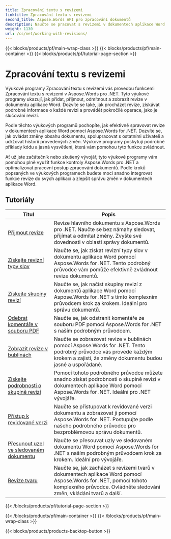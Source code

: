 ```yaml
---
title: Zpracování textu s revizemi
linktitle: Zpracování textu s revizemi
second_title: Aspose.Words API pro zpracování dokumentů
description: Naučte se pracovat s revizemi v dokumentech aplikace Word pomocí Aspose.Words for .NET. Výukové programy krok za krokem s ukázkovým kódem pro správu a prohlížení revizí.
weight: 1130
url: /cs/net/working-with-revisions/
---
```


{{< blocks/products/pf/main-wrap-class >}}
{{< blocks/products/pf/main-container >}}
{{< blocks/products/pf/tutorial-page-section >}}

# Zpracování textu s revizemi

Výukové programy Zpracování textu s revizemi vás provedou funkcemi Zpracování textu s revizemi v Aspose.Words pro .NET. Tyto výukové programy ukazují, jak přidat, přijmout, odmítnout a zobrazit revize v dokumentu aplikace Word. Dozvíte se také, jak procházet revize, získávat podrobné informace o každé revizi a provádět pokročilé operace, jako je slučování revizí.

Podle těchto výukových programů pochopíte, jak efektivně spravovat revize v dokumentech aplikace Word pomocí Aspose.Words for .NET. Dozvíte se, jak ovládat změny obsahu dokumentu, spolupracovat s ostatními uživateli a udržovat historii provedených změn. Výukové programy poskytují podrobné příklady kódu a jasná vysvětlení, která vám pomohou tyto funkce zvládnout.

Ať už jste začátečník nebo zkušený vývojář, tyto výukové programy vám pomohou plně využít funkce kontroly Aspose.Words pro .NET a optimalizovat pracovní postup zpracování dokumentů. Podle kroků popsaných ve výukových programech budete moci snadno integrovat funkce revize do svých aplikací a zlepšit správu změn v dokumentech aplikace Word.

 ## Tutoriály
| Titul | Popis |
| --- | --- |
| [Přijmout revize](./accept-revisions/) | Revize hlavního dokumentu s Aspose.Words pro .NET. Naučte se bez námahy sledovat, přijímat a odmítat změny. Zvyšte své dovednosti v oblasti správy dokumentů. |
| [Získejte revizní typy slov](./get-revision-types/) |Naučte se, jak získat revizní typy slov v dokumentu aplikace Word pomocí Aspose.Words for .NET. Tento podrobný průvodce vám pomůže efektivně zvládnout revize dokumentů. |
| [Získejte skupiny revizí](./get-revision-groups/) | Naučte se, jak načíst skupiny revizí z dokumentů aplikace Word pomocí Aspose.Words for .NET s tímto komplexním průvodcem krok za krokem. Ideální pro správu dokumentů. |
| [Odebrat komentáře v souboru PDF](./remove-comments-in-pdf/) | Naučte se, jak odstranit komentáře ze souboru PDF pomocí Aspose.Words for .NET s naším podrobným průvodcem. |
| [Zobrazit revize v bublinách](./show-revisions-in-balloons/) | Naučte se zobrazovat revize v bublinách pomocí Aspose.Words for .NET. Tento podrobný průvodce vás provede každým krokem a zajistí, že změny dokumentu budou jasné a uspořádané. |
| [Získejte podrobnosti o skupině revizí](./get-revision-group-details/) | Pomocí tohoto podrobného průvodce můžete snadno získat podrobnosti o skupině revizí v dokumentech aplikace Word pomocí Aspose.Words for .NET. Ideální pro .NET vývojáře. |
| [Přístup k revidované verzi](./access-revised-version/) | Naučte se přistupovat k revidované verzi dokumentu a zobrazovat ji pomocí Aspose.Words for .NET. Postupujte podle našeho podrobného průvodce pro bezproblémovou správu dokumentů. |
| [Přesunout uzel ve sledovaném dokumentu](./move-node-in-tracked-document/) | Naučte se přesouvat uzly ve sledovaném dokumentu Word pomocí Aspose.Words for .NET s naším podrobným průvodcem krok za krokem. Ideální pro vývojáře. |
| [Revize tvaru](./shape-revision/) | Naučte se, jak zacházet s revizemi tvarů v dokumentech aplikace Word pomocí Aspose.Words for .NET, pomocí tohoto komplexního průvodce. Ovládněte sledování změn, vkládání tvarů a další. |
{{< /blocks/products/pf/tutorial-page-section >}}

{{< /blocks/products/pf/main-container >}}
{{< /blocks/products/pf/main-wrap-class >}}

{{< blocks/products/products-backtop-button >}}
